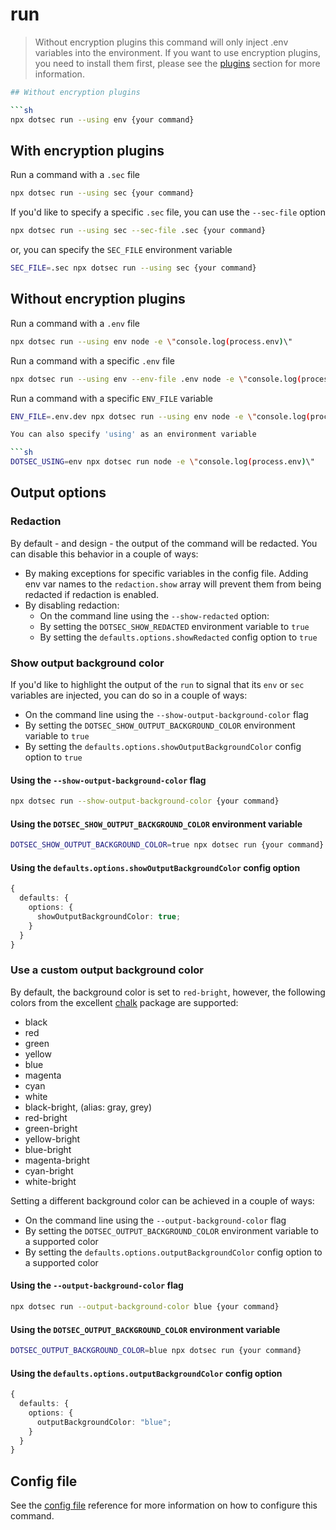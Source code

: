 # run

> Without encryption plugins this command will only inject .env variables into the environment.
> If you want to use encryption plugins, you need to install them first, please see the [plugins](../plugins/README.md) section for more information.

````sh
## Without encryption plugins

```sh
npx dotsec run --using env {your command}
````

## With encryption plugins

Run a command with a `.sec` file

```sh
npx dotsec run --using sec {your command}
```

If you'd like to specify a specific `.sec` file, you can use the `--sec-file` option

```sh
npx dotsec run --using sec --sec-file .sec {your command}
```

or, you can specify the `SEC_FILE` environment variable

```sh
SEC_FILE=.sec npx dotsec run --using sec {your command}
```

## Without encryption plugins

Run a command with a `.env` file

```sh
npx dotsec run --using env node -e \"console.log(process.env)\"
```

Run a command with a specific `.env` file

```sh
npx dotsec run --using env --env-file .env node -e \"console.log(process.env)\"
```

Run a command with a specific `ENV_FILE` variable

```sh
ENV_FILE=.env.dev npx dotsec run --using env node -e \"console.log(process.env)\"
```

````sh
You can also specify 'using' as an environment variable

```sh
DOTSEC_USING=env npx dotsec run node -e \"console.log(process.env)\"
````

## Output options

### Redaction

By default - and design - the output of the command will be redacted. You can disable this behavior in a couple of ways:

- By making exceptions for specific variables in the config file. Adding env var names to the `redaction.show` array will prevent them from being redacted if redaction is enabled.
- By disabling redaction:
  - On the command line using the `--show-redacted` option:
  - By setting the `DOTSEC_SHOW_REDACTED` environment variable to `true`
  - By setting the `defaults.options.showRedacted` config option to `true`

### Show output background color

If you'd like to highlight the output of the `run` to signal that its `env` or `sec` variables are injected, you can do so in a couple of ways:

- On the command line using the `--show-output-background-color` flag
- By setting the `DOTSEC_SHOW_OUTPUT_BACKGROUND_COLOR` environment variable to `true`
- By setting the `defaults.options.showOutputBackgroundColor` config option to `true`

#### Using the `--show-output-background-color` flag

```sh
npx dotsec run --show-output-background-color {your command}
```

#### Using the `DOTSEC_SHOW_OUTPUT_BACKGROUND_COLOR` environment variable

```sh
DOTSEC_SHOW_OUTPUT_BACKGROUND_COLOR=true npx dotsec run {your command}
```

#### Using the `defaults.options.showOutputBackgroundColor` config option

```ts
{
  defaults: {
    options: {
      showOutputBackgroundColor: true;
    }
  }
}
```

### Use a custom output background color

By default, the background color is set to `red-bright`, however, the following colors from the excellent [chalk](https://www.npmjs.com/package/chalk) package are supported:

- black
- red
- green
- yellow
- blue
- magenta
- cyan
- white
- black-bright, (alias: gray, grey)
- red-bright
- green-bright
- yellow-bright
- blue-bright
- magenta-bright
- cyan-bright
- white-bright

Setting a different background color can be achieved in a couple of ways:

- On the command line using the `--output-background-color` flag
- By setting the `DOTSEC_OUTPUT_BACKGROUND_COLOR` environment variable to a supported color
- By setting the `defaults.options.outputBackgroundColor` config option to a supported color

#### Using the `--output-background-color` flag

```sh
npx dotsec run --output-background-color blue {your command}
```

#### Using the `DOTSEC_OUTPUT_BACKGROUND_COLOR` environment variable

```sh
DOTSEC_OUTPUT_BACKGROUND_COLOR=blue npx dotsec run {your command}
```

#### Using the `defaults.options.outputBackgroundColor` config option

```ts
{
  defaults: {
    options: {
      outputBackgroundColor: "blue";
    }
  }
}
```

## Config file

See the [config file](../reference/config.md) reference for more information on how to configure this command.
